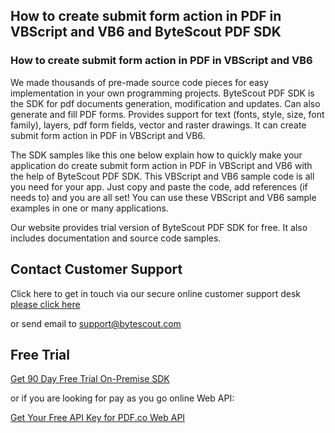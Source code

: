 ## How to create submit form action in PDF in VBScript and VB6 and ByteScout PDF SDK

### How to create submit form action in PDF in VBScript and VB6

We made thousands of pre-made source code pieces for easy implementation in your own programming projects. ByteScout PDF SDK is the SDK for pdf documents generation, modification and updates. Can also generate and fill PDF forms. Provides support for text (fonts, style, size, font family), layers, pdf form fields, vector and raster drawings. It can create submit form action in PDF in VBScript and VB6.

The SDK samples like this one below explain how to quickly make your application do create submit form action in PDF in VBScript and VB6 with the help of ByteScout PDF SDK. This VBScript and VB6 sample code is all you need for your app. Just copy and paste the code, add references (if needs to) and you are all set! You can use these VBScript and VB6 sample examples in one or many applications.

Our website provides trial version of ByteScout PDF SDK for free. It also includes documentation and source code samples.

## Contact Customer Support

Click here to get in touch via our secure online customer support desk [please click here](https://bytescout.zendesk.com/hc/en-us/requests/new?subject=ByteScout%20PDF%20SDK%20Question)

or send email to [support@bytescout.com](mailto:support@bytescout.com?subject=ByteScout%20PDF%20SDK%20Question) 

## Free Trial

[Get 90 Day Free Trial On-Premise SDK](https://bytescout.com/download/web-installer?utm_source=github-readme)

or if you are looking for pay as you go online Web API:

[Get Your Free API Key for PDF.co Web API](https://pdf.co/documentation/api?utm_source=github-readme)